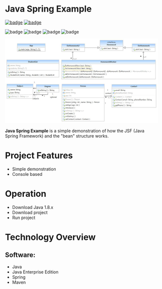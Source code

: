 # Java Spring Example

[![badge](https://img.shields.io/badge/license-MIT-success.svg)](https://opensource.org/license/mit)
[![badge](https://img.shields.io/badge/support-PayPal-blue.svg)](https://paypal.me/d4li3n)

![badge](https://img.shields.io/badge/technology-Java-green.svg)
![badge](https://img.shields.io/badge/technology-Java_EE-green.svg)
![badge](https://img.shields.io/badge/technology-Spring-green.svg)
![badge](https://img.shields.io/badge/technology-Maven-green.svg)


![header image](https://github.com/D4LI3N/JavaSpringExample/blob/master/Diagram-UML.jpg?raw=true)



**Java Spring Example** is a simple demonstration of how the JSF (Java Spring Framework) and the "bean" structure works.

# Project Features
- Simple demonstration
- Console based

# Operation
- Download Java 1.8.x
- Download project
- Run project

# Technology Overview
## Software:
- Java
- Java Enterprise Edition
- Spring
- Maven
